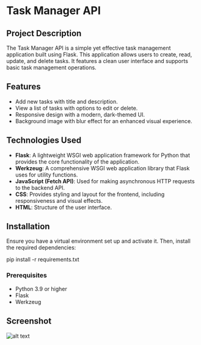 # Task Manager API

## Project Description

The Task Manager API is a simple yet effective task management application built using Flask. This application allows users to create, read, update, and delete tasks. It features a clean user interface and supports basic task management operations.

## Features

- Add new tasks with title and description.
- View a list of tasks with options to edit or delete.
- Responsive design with a modern, dark-themed UI.
- Background image with blur effect for an enhanced visual experience.

## Technologies Used

- **Flask**: A lightweight WSGI web application framework for Python that provides the core functionality of the application.
- **Werkzeug**: A comprehensive WSGI web application library that Flask uses for utility functions.
- **JavaScript (Fetch API)**: Used for making asynchronous HTTP requests to the backend API.
- **CSS**: Provides styling and layout for the frontend, including responsiveness and visual effects.
- **HTML**: Structure of the user interface.

## Installation
Ensure you have a virtual environment set up and activate it. Then, install the required dependencies:

pip install -r requirements.txt


### Prerequisites

- Python 3.9 or higher
- Flask
- Werkzeug

## Screenshot
![alt text](image.png)